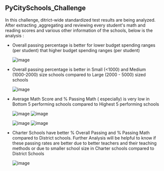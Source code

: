 ## PyCitySchools_Challenge


In this challenge, ditrict-wide standardized test results are being analyzed. After extracting ,aggregating and reviewing every student's math and reading scores and various other information of the schools, below is the analysis :

-  Overall passing percentage is better for lower budget spending ranges (per student) that higher budget spending ranges (per student)

   ![image](https://user-images.githubusercontent.com/102982635/215204344-8e491c45-86da-4c96-93c1-8dac9de41b10.png)


-  Overall passing percentage is better in Small (<1000) and Medium (1000-2000) size schools compared to Large (2000 - 5000) sized schools

   ![image](https://user-images.githubusercontent.com/102982635/215204421-a7536c1d-44bb-4277-88de-4d5e2fa6f3dd.png)


-  Average Math Score and % Passing Math ( especially) is very low in Bottom 5 performing schools compared to Highest 5 performing schools
   
   ![image](https://user-images.githubusercontent.com/102982635/215205044-14f39f2a-1e59-431c-a362-4e9d24fe968a.png)
   ![image](https://user-images.githubusercontent.com/102982635/215205098-eb8354b1-219b-4fa7-bec4-fde6a301ede3.png)

   ![image](https://user-images.githubusercontent.com/102982635/215205156-13a16aa6-8069-4cc0-b397-7c643c1100fb.png)
   ![image](https://user-images.githubusercontent.com/102982635/215205212-8a7af19e-47e5-4c49-bbb4-b8ff3ec9ba54.png)
  

-  Charter Schools have better % Overall Passing and % Passing Math compared to District schools. Further Analysis will be helpful to know if 
   these passing rates are better due to better teachers and their teaching methods or due to smaller school size in Charter schools compared 
   to District Schools
   
   ![image](https://user-images.githubusercontent.com/102982635/215204737-cf58a8c1-0c7c-47cd-9288-9f52b367db7a.png)

 
